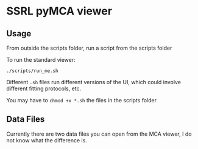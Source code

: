 SSRL pyMCA viewer
=================


Usage
-----
From outside the scripts folder, run a script from the scripts folder

To run the standard viewer:
```
./scripts/run_me.sh
```

Different `.sh` files run different versions of the UI, which could involve different fitting protocols, etc.  

You may have to `chmod +x *.sh` the files in the scripts folder

Data Files
----------
Currently there are two data files you can open from the MCA viewer, I do not know what the difference is.  